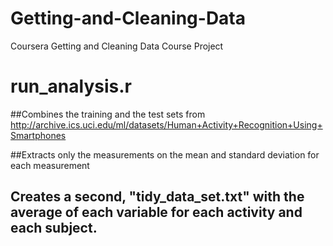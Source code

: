 Getting-and-Cleaning-Data
=========================

Coursera Getting and Cleaning Data Course Project

# run_analysis.r
##Combines the training and the test sets from http://archive.ics.uci.edu/ml/datasets/Human+Activity+Recognition+Using+Smartphones

##Extracts only the measurements on the mean and standard deviation for each measurement 


## Creates a second, "tidy_data_set.txt" with the average of each variable for each activity and each subject. 
